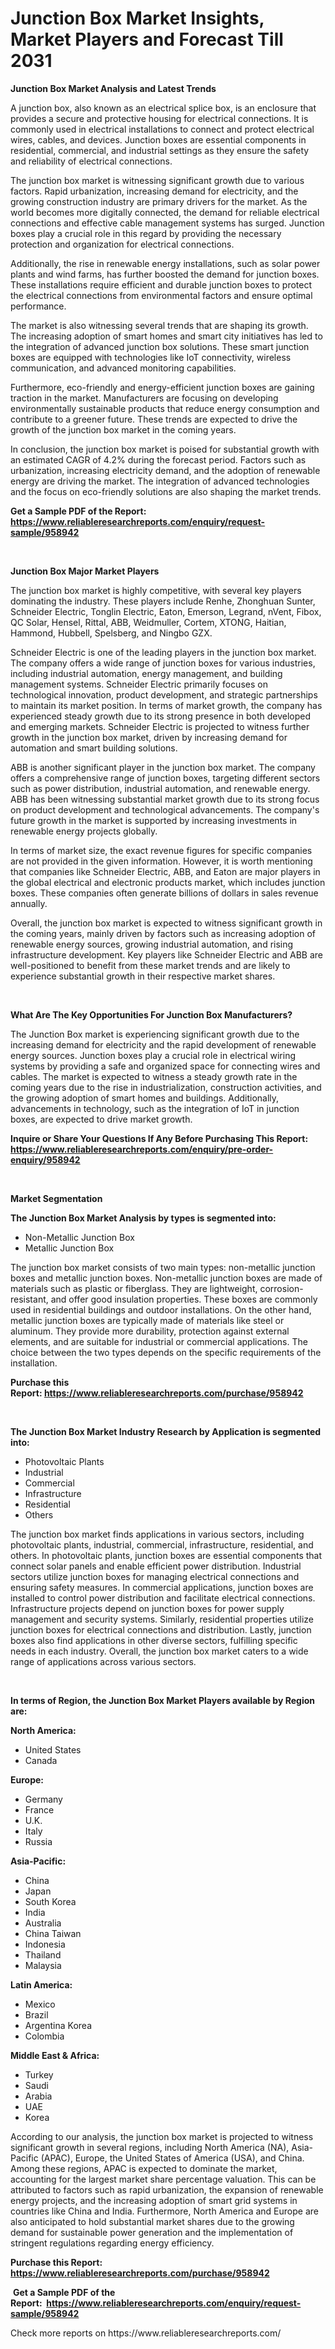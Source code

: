 <p><h1>Junction Box Market Insights, Market Players and Forecast Till 2031</h1></p><p><strong>Junction Box Market Analysis and Latest Trends</strong></p>
<p><p>A junction box, also known as an electrical splice box, is an enclosure that provides a secure and protective housing for electrical connections. It is commonly used in electrical installations to connect and protect electrical wires, cables, and devices. Junction boxes are essential components in residential, commercial, and industrial settings as they ensure the safety and reliability of electrical connections.</p><p>The junction box market is witnessing significant growth due to various factors. Rapid urbanization, increasing demand for electricity, and the growing construction industry are primary drivers for the market. As the world becomes more digitally connected, the demand for reliable electrical connections and effective cable management systems has surged. Junction boxes play a crucial role in this regard by providing the necessary protection and organization for electrical connections.</p><p>Additionally, the rise in renewable energy installations, such as solar power plants and wind farms, has further boosted the demand for junction boxes. These installations require efficient and durable junction boxes to protect the electrical connections from environmental factors and ensure optimal performance.</p><p>The market is also witnessing several trends that are shaping its growth. The increasing adoption of smart homes and smart city initiatives has led to the integration of advanced junction box solutions. These smart junction boxes are equipped with technologies like IoT connectivity, wireless communication, and advanced monitoring capabilities.</p><p>Furthermore, eco-friendly and energy-efficient junction boxes are gaining traction in the market. Manufacturers are focusing on developing environmentally sustainable products that reduce energy consumption and contribute to a greener future. These trends are expected to drive the growth of the junction box market in the coming years.</p><p>In conclusion, the junction box market is poised for substantial growth with an estimated CAGR of 4.2% during the forecast period. Factors such as urbanization, increasing electricity demand, and the adoption of renewable energy are driving the market. The integration of advanced technologies and the focus on eco-friendly solutions are also shaping the market trends.</p></p>
<p><strong>Get a Sample PDF of the Report:&nbsp; <a href="https://www.reliableresearchreports.com/enquiry/request-sample/958942">https://www.reliableresearchreports.com/enquiry/request-sample/958942</a></strong></p>
<p>&nbsp;</p>
<p><strong>Junction Box Major Market Players</strong></p>
<p><p>The junction box market is highly competitive, with several key players dominating the industry. These players include Renhe, Zhonghuan Sunter, Schneider Electric, Tonglin Electric, Eaton, Emerson, Legrand, nVent, Fibox, QC Solar, Hensel, Rittal, ABB, Weidmuller, Cortem, XTONG, Haitian, Hammond, Hubbell, Spelsberg, and Ningbo GZX.</p><p>Schneider Electric is one of the leading players in the junction box market. The company offers a wide range of junction boxes for various industries, including industrial automation, energy management, and building management systems. Schneider Electric primarily focuses on technological innovation, product development, and strategic partnerships to maintain its market position. In terms of market growth, the company has experienced steady growth due to its strong presence in both developed and emerging markets. Schneider Electric is projected to witness further growth in the junction box market, driven by increasing demand for automation and smart building solutions.</p><p>ABB is another significant player in the junction box market. The company offers a comprehensive range of junction boxes, targeting different sectors such as power distribution, industrial automation, and renewable energy. ABB has been witnessing substantial market growth due to its strong focus on product development and technological advancements. The company's future growth in the market is supported by increasing investments in renewable energy projects globally.</p><p>In terms of market size, the exact revenue figures for specific companies are not provided in the given information. However, it is worth mentioning that companies like Schneider Electric, ABB, and Eaton are major players in the global electrical and electronic products market, which includes junction boxes. These companies often generate billions of dollars in sales revenue annually.</p><p>Overall, the junction box market is expected to witness significant growth in the coming years, mainly driven by factors such as increasing adoption of renewable energy sources, growing industrial automation, and rising infrastructure development. Key players like Schneider Electric and ABB are well-positioned to benefit from these market trends and are likely to experience substantial growth in their respective market shares.</p></p>
<p>&nbsp;</p>
<p><strong>What Are The Key Opportunities For Junction Box Manufacturers?</strong></p>
<p><p>The Junction Box market is experiencing significant growth due to the increasing demand for electricity and the rapid development of renewable energy sources. Junction boxes play a crucial role in electrical wiring systems by providing a safe and organized space for connecting wires and cables. The market is expected to witness a steady growth rate in the coming years due to the rise in industrialization, construction activities, and the growing adoption of smart homes and buildings. Additionally, advancements in technology, such as the integration of IoT in junction boxes, are expected to drive market growth.</p></p>
<p><strong>Inquire or Share Your Questions If Any Before Purchasing This Report: <a href="https://www.reliableresearchreports.com/enquiry/pre-order-enquiry/958942">https://www.reliableresearchreports.com/enquiry/pre-order-enquiry/958942</a></strong></p>
<p>&nbsp;</p>
<p><strong>Market Segmentation</strong></p>
<p><strong>The Junction Box Market Analysis by types is segmented into:</strong></p>
<p><ul><li>Non-Metallic Junction Box</li><li>Metallic Junction Box</li></ul></p>
<p><p>The junction box market consists of two main types: non-metallic junction boxes and metallic junction boxes. Non-metallic junction boxes are made of materials such as plastic or fiberglass. They are lightweight, corrosion-resistant, and offer good insulation properties. These boxes are commonly used in residential buildings and outdoor installations. On the other hand, metallic junction boxes are typically made of materials like steel or aluminum. They provide more durability, protection against external elements, and are suitable for industrial or commercial applications. The choice between the two types depends on the specific requirements of the installation.</p></p>
<p><strong>Purchase this Report:&nbsp;<a href="https://www.reliableresearchreports.com/purchase/958942">https://www.reliableresearchreports.com/purchase/958942</a></strong></p>
<p>&nbsp;</p>
<p><strong>The Junction Box Market Industry Research by Application is segmented into:</strong></p>
<p><ul><li>Photovoltaic Plants</li><li>Industrial</li><li>Commercial</li><li>Infrastructure</li><li>Residential</li><li>Others</li></ul></p>
<p><p>The junction box market finds applications in various sectors, including photovoltaic plants, industrial, commercial, infrastructure, residential, and others. In photovoltaic plants, junction boxes are essential components that connect solar panels and enable efficient power distribution. Industrial sectors utilize junction boxes for managing electrical connections and ensuring safety measures. In commercial applications, junction boxes are installed to control power distribution and facilitate electrical connections. Infrastructure projects depend on junction boxes for power supply management and security systems. Similarly, residential properties utilize junction boxes for electrical connections and distribution. Lastly, junction boxes also find applications in other diverse sectors, fulfilling specific needs in each industry. Overall, the junction box market caters to a wide range of applications across various sectors.</p></p>
<p>&nbsp;</p>
<p><strong>In terms of Region, the Junction Box Market Players available by Region are:</strong></p>
<p>
    <p> <strong> North America: </strong>
        <ul>
            <li>United States</li>
            <li>Canada</li>
        </ul>
        </p> 
    <p> <strong> Europe: </strong>
        <ul>
            <li>Germany</li>
            <li>France</li>
            <li>U.K.</li>
            <li>Italy</li>
            <li>Russia</li>
        </ul>
        </p> 
    <p> <strong> Asia-Pacific: </strong>
        <ul>
            <li>China</li>
            <li>Japan</li>
            <li>South Korea</li>
            <li>India</li>
            <li>Australia</li>
            <li>China Taiwan</li>
            <li>Indonesia</li>
            <li>Thailand</li>
            <li>Malaysia</li>
        </ul>
        </p> 
    <p> <strong> Latin America: </strong>
        <ul>
            <li>Mexico</li>
            <li>Brazil</li>
            <li>Argentina Korea</li>
            <li>Colombia</li>
        </ul>
        </p> 
    <p> <strong> Middle East & Africa: </strong>
        <ul>
            <li>Turkey</li>
            <li>Saudi</li>
            <li>Arabia</li>
            <li>UAE</li>
            <li>Korea</li>
        </ul>
    </p>
    </p>
<p><p>According to our analysis, the junction box market is projected to witness significant growth in several regions, including North America (NA), Asia-Pacific (APAC), Europe, the United States of America (USA), and China. Among these regions, APAC is expected to dominate the market, accounting for the largest market share percentage valuation. This can be attributed to factors such as rapid urbanization, the expansion of renewable energy projects, and the increasing adoption of smart grid systems in countries like China and India. Furthermore, North America and Europe are also anticipated to hold substantial market shares due to the growing demand for sustainable power generation and the implementation of stringent regulations regarding energy efficiency.</p></p>
<p><strong>Purchase this Report: <a href="https://www.reliableresearchreports.com/purchase/958942">https://www.reliableresearchreports.com/purchase/958942</a></strong></p>
<p>&nbsp;<strong>Get a Sample PDF of the Report:&nbsp;&nbsp;<a href="https://www.reliableresearchreports.com/enquiry/request-sample/958942">https://www.reliableresearchreports.com/enquiry/request-sample/958942</a></strong></p>
<p><strong></strong></p>
<p>Check more reports on https://www.reliableresearchreports.com/</p>